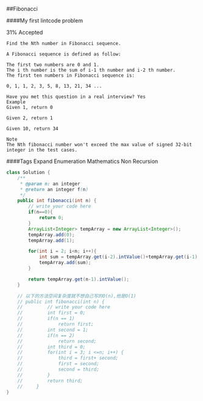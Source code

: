 ##Fibonacci

####My first lintcode problem

31% Accepted

	Find the Nth number in Fibonacci sequence.

	A Fibonacci sequence is defined as follow:

	The first two numbers are 0 and 1.
	The i th number is the sum of i-1 th number and i-2 th number.
	The first ten numbers in Fibonacci sequence is:

	0, 1, 1, 2, 3, 5, 8, 13, 21, 34 ...

	Have you met this question in a real interview? Yes
	Example
	Given 1, return 0

	Given 2, return 1

	Given 10, return 34

	Note
	The Nth fibonacci number won't exceed the max value of signed 32-bit integer in the test cases.

####Tags Expand
Enumeration Mathematics Non Recursion


```java
class Solution {
    /**
     * @param n: an integer
     * @return an integer f(n)
     */
    public int fibonacci(int n) {
        // write your code here
        if(n==0){
            return 0;
        }
        ArrayList<Integer> tempArray = new ArrayList<Integer>();
        tempArray.add(0);
        tempArray.add(1);

        for(int i = 2; i<n; i++){
            int sum = tempArray.get(i-2).intValue()+tempArray.get(i-1).intValue();
            tempArray.add(sum);
        }

        return tempArray.get(n-1).intValue();
    }

    // 以下的方法空间复杂度就不想自己写的O(n),他是O(1)
    // public int fibonacci(int n) {
    //         // write your code here
    //         int first = 0;
    //         if(n == 1)
    //             return first;
    //         int second = 1;
    //         if(n == 2)
    //             return second;
    //         int third = 0;
    //         for(int i = 3; i <=n; i++) {
    //             third = first+ second;
    //             first = second;
    //             second = third;
    //         }
    //         return third;
    //     }
}



```
